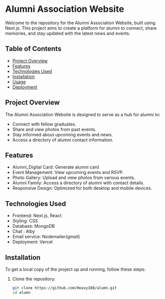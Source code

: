 # Alumni Association Website

Welcome to the repository for the Alumni Association Website, built using Next.js. This project aims to create a platform for alumni to connect, share memories, and stay updated with the latest news and events.

## Table of Contents

- [Project Overview](#project-overview)
- [Features](#features)
- [Technologies Used](#technologies-used)
- [Installation](#installation)
- [Usage](#usage)
- [Deployment](#deployment)


## Project Overview

The Alumni Association Website is designed to serve as a hub for alumni to:
- Connect with fellow graduates.
- Share and view photos from past events.
- Stay informed about upcoming events and news.
- Access a directory of alumni contact information.

## Features
- Alumni_Digital Card: Generate alumni card
- Event Management: View upcoming events and RSVP.
- Photo Gallery: Upload and view photos from various events.
- Alumni Family: Access a directory of alumni with contact details.
- Responsive Design: Optimized for both desktop and mobile devices.

## Technologies Used

- Frontend: Next.js, React
- Styling: CSS
- Database: MongoDB
- Chat : Alby
- Email service: Nodemailer(gmail)
- Deployment: Vercel

## Installation

To get a local copy of the project up and running, follow these steps:

1. Clone the repository:
   ```bash
   git clone https://github.com/Heavy108/alumn.git
   cd alumn
